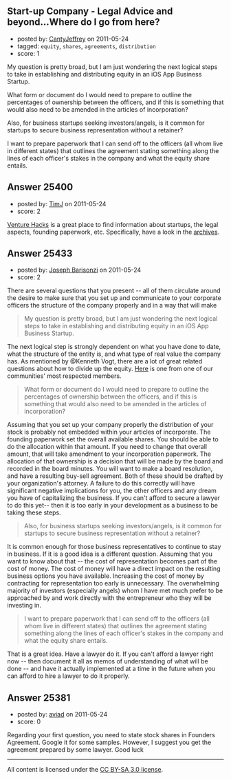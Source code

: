 ## Start-up Company - Legal Advice and beyond...Where do I go from here?

- posted by: [CantyJeffrey](https://stackexchange.com/users/-1/10663-cantyjeffrey) on 2011-05-24
- tagged: `equity`, `shares`, `agreements`, `distribution`
- score: 1

My question is pretty broad, but I am just wondering the next logical steps to take in establishing and distributing equity in an iOS App Business Startup.

What form or document do I would need to prepare to outline the percentages of ownership between the officers, and if this is something that would also need to be amended in the articles of incorporation?

Also, for business startups seeking investors/angels, is it common for startups to secure business representation without a retainer?

I want to prepare paperwork that I can send off to the officers (all whom live in different states) that outlines the agreement stating something along the lines of each officer's stakes in the company and what the equity share entails.


## Answer 25400

- posted by: [TimJ](https://stackexchange.com/users/-1/1172-timj) on 2011-05-24
- score: 2

<p><a href="http://venturehacks.com/" rel="nofollow">Venture Hacks</a> is a great place to find information about startups, the legal aspects, founding paperwork, etc.  Specifically, have a look in the <a href="http://venturehacks.com/archives" rel="nofollow">archives</a>.</p>



## Answer 25433

- posted by: [Joseph Barisonzi](https://stackexchange.com/users/-1/8791-joseph-barisonzi) on 2011-05-24
- score: 2

<p>There are several questions that you present -- all of them circulate around the desire to make sure that you set up and communicate to your corporate officers the structure of the company properly and in a way that will make </p>

<blockquote>
  <p>My question is pretty broad, but I am
  just wondering the next logical steps
  to take in establishing and
  distributing equity in an iOS App
  Business Startup.</p>
</blockquote>

<p>The next logical step is strongly dependent on what you have done to date, what the structure of the entity is, and what type of real value the company has. As mentioned by @Kenneth Vogt, there are a lot of great related questions about how to divide up the equity. <a href="http://answers.onstartups.com/questions/6949/forming-a-new-software-startup-how-do-i-allocate-ownership-fairly/23326#23326">Here</a> is one from one of our communities' most respected members. </p>

<blockquote>
  <p>What form or document do I would need
  to prepare to outline the percentages
  of ownership between the officers, and
  if this is something that would also
  need to be amended in the articles of
  incorporation?</p>
</blockquote>

<p>Assuming that you set up your company properly the distribution of your stock is probably not embedded within your articles of incorporate. The founding paperwork set the overall available shares. You should be able to do the allocation within that amount. If you need to change that overall amount, that will take amendment to your incorporation paperwork. The allocation of that ownership is a decision that will be made by the board and recorded in the board minutes. You will want to make a board resolution, and have a resulting buy-sell agreement. Both of these should be drafted by your organization's attorney. A failure to do this correctly will have significant negative implications for you, the other officers and any dream you have of capitalizing the business. If you can't afford to secure a lawyer to do this yet-- then it is too early in your development as a business to be taking these steps. </p>

<blockquote>
  <p>Also, for business startups seeking
  investors/angels, is it common for
  startups to secure business
  representation without a retainer?</p>
</blockquote>

<p>It is common enough for those business representatives to continue to stay in business. If it is a good idea is a different question. Assuming that you want to know about that -- the cost of representation becomes part of the cost of money. The cost of money will have a direct impact on the resulting business options you have available. Increasing the cost of money by contracting for representation too early is unnecessary. The overwhelming majority of investors (especially angels) whom I have met much prefer to be approached by and work directly with the entrepreneur who they will be investing in. </p>

<blockquote>
  <p>I want to prepare paperwork that I can
  send off to the officers (all whom
  live in different states) that
  outlines the agreement stating
  something along the lines of each
  officer's stakes in the company and
  what the equity share entails.</p>
</blockquote>

<p>That is a great idea. Have a lawyer do it. If you can't afford a lawyer right now -- then document it all as memos of understanding of what will be done -- and have it actually implemented at a time in the future when you can afford to hire a lawyer to do it properly. </p>



## Answer 25381

- posted by: [aviad](https://stackexchange.com/users/-1/9032-aviad) on 2011-05-24
- score: 0

Regarding your first question, you need to state stock shares in Founders Agreement. Google it for some samples. However, I suggest you get the agreement prepared by some lawyer.
Good luck   



---

All content is licensed under the [CC BY-SA 3.0 license](https://creativecommons.org/licenses/by-sa/3.0/).
